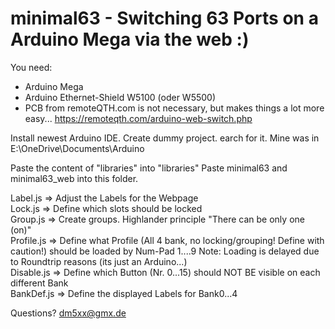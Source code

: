# minimal63 - Switching 63 Ports on a Arduino Mega via the web :)

You need:
- Arduino Mega
- Arduino Ethernet-Shield W5100 (oder W5500)
- PCB from remoteQTH.com is not necessary, but makes things a lot more easy... https://remoteqth.com/arduino-web-switch.php

Install newest Arduino IDE.
Create dummy project. earch for it. Mine was in E:\OneDrive\Documents\Arduino

Paste the content of "libraries" into "libraries"
Paste minimal63 and minimal63_web into this folder.

Label.js => Adjust the Labels for the Webpage<br/>
Lock.js => Define which slots should be locked<br/>
Group.js => Create groups. Highlander principle "There can be only one (on)"<br/>
Profile.js => Define what Profile (All 4 bank, no locking/grouping! Define with caution!) should be loaded by Num-Pad 1....9 Note: Loading is delayed due to Roundtrip reasons (its just an Arduino...)<br/>
Disable.js => Define which Button (Nr. 0...15) should NOT BE visible on each different Bank<br/>
BankDef.js => Define the displayed Labels for Bank0...4<br/>

Questions? dm5xx@gmx.de
